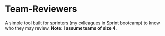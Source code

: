 # Team-Reviewers
A simple tool built for sprinters (my colleagues in Sprint bootcamp) to know who they may review.
**Note: I assume teams of size 4.**
